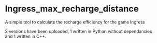# Ingress_max_recharge_distance
A simple tool to calculate the recharge efficiency for the game Ingress

2 versions have been uploaded, 1 written in Python without dependancies and 1 written in C++.

